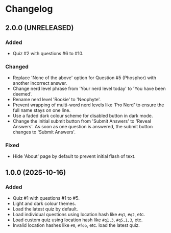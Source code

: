Changelog
=========

2.0.0 (UNRELEASED)
------------------

### Added

- Quiz #2 with questions #6 to #10.

### Changed

- Replace 'None of the above' option for Question #5 (Phosphor) with
  another incorrect answer.
- Change nerd level phrase from 'Your nerd level today' to 'You have
  been deemed'.
- Rename nerd level 'Rookie' to 'Neophyte'.
- Prevent wrapping of multi-word nerd levels like 'Pro Nerd' to ensure
  the full name stays on one line.
- Use a faded dark colour scheme for disabled button in dark mode.
- Change the initial submit button from 'Submit Answers' to 'Reveal
  Answers'.  As soon as one question is answered, the submit button
  changes to 'Submit Answers'.

### Fixed

- Hide 'About' page by default to prevent initial flash of text.


1.0.0 (2025-10-16)
------------------

### Added

- Quiz #1 with questions #1 to #5.
- Light and dark colour themes.
- Load the latest quiz by default.
- Load individual questions using location hash like `#q1`, `#q2`, etc.
- Load custom quiz using location hash like `#q1,3`, `#q5,1,3`, etc.
- Invalid location hashes like `#0`, `#foo`, etc. load the latest quiz.
